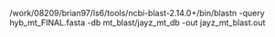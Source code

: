 























/work/08209/brian97/ls6/tools/ncbi-blast-2.14.0+/bin/blastn -query hyb_mt_FINAL.fasta -db mt_blast/jayz_mt_db -out jayz_mt_blast.out
